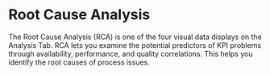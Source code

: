 # Root Cause Analysis

The Root Cause Analysis (RCA) is one of the four visual data displays on the Analysis Tab. RCA lets you examine the potential predictors of KPI problems through availability, performance, and quality correlations. This helps you identify the root causes of process issues.
